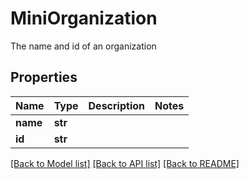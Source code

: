 # MiniOrganization

The name and id of an organization
## Properties
Name | Type | Description | Notes
------------ | ------------- | ------------- | -------------
**name** | **str** |  | 
**id** | **str** |  | 

[[Back to Model list]](../README.md#documentation-for-models) [[Back to API list]](../README.md#documentation-for-api-endpoints) [[Back to README]](../README.md)


